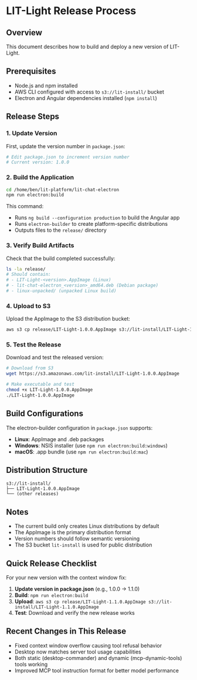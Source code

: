 # LIT-Light Release Process

## Overview
This document describes how to build and deploy a new version of LIT-Light.

## Prerequisites
- Node.js and npm installed
- AWS CLI configured with access to `s3://lit-install/` bucket
- Electron and Angular dependencies installed (`npm install`)

## Release Steps

### 1. Update Version
First, update the version number in `package.json`:
```bash
# Edit package.json to increment version number
# Current version: 1.0.0
```

### 2. Build the Application
```bash
cd /home/ben/lit-platform/lit-chat-electron
npm run electron:build
```

This command:
- Runs `ng build --configuration production` to build the Angular app
- Runs `electron-builder` to create platform-specific distributions
- Outputs files to the `release/` directory

### 3. Verify Build Artifacts
Check that the build completed successfully:
```bash
ls -la release/
# Should contain:
# - LIT-Light-<version>.AppImage (Linux)
# - lit-chat-electron_<version>_amd64.deb (Debian package)
# - linux-unpacked/ (unpacked Linux build)
```

### 4. Upload to S3
Upload the AppImage to the S3 distribution bucket:
```bash
aws s3 cp release/LIT-Light-1.0.0.AppImage s3://lit-install/LIT-Light-1.0.0.AppImage
```

### 5. Test the Release
Download and test the released version:
```bash
# Download from S3
wget https://s3.amazonaws.com/lit-install/LIT-Light-1.0.0.AppImage

# Make executable and test
chmod +x LIT-Light-1.0.0.AppImage
./LIT-Light-1.0.0.AppImage
```

## Build Configurations

The electron-builder configuration in `package.json` supports:
- **Linux**: AppImage and .deb packages
- **Windows**: NSIS installer (use `npm run electron:build:windows`)
- **macOS**: .app bundle (use `npm run electron:build:mac`)

## Distribution Structure

```
s3://lit-install/
├── LIT-Light-1.0.0.AppImage
└── (other releases)
```

## Notes
- The current build only creates Linux distributions by default
- The AppImage is the primary distribution format
- Version numbers should follow semantic versioning
- The S3 bucket `lit-install` is used for public distribution

## Quick Release Checklist

For your new version with the context window fix:

1. **Update version in package.json** (e.g., 1.0.0 → 1.1.0)
2. **Build**: `npm run electron:build`
3. **Upload**: `aws s3 cp release/LIT-Light-1.1.0.AppImage s3://lit-install/LIT-Light-1.1.0.AppImage`
4. **Test**: Download and verify the new release works

## Recent Changes in This Release
- Fixed context window overflow causing tool refusal behavior
- Desktop now matches server tool usage capabilities
- Both static (desktop-commander) and dynamic (mcp-dynamic-tools) tools working
- Improved MCP tool instruction format for better model performance